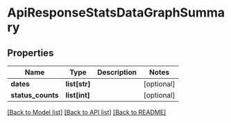 # ApiResponseStatsDataGraphSummary

## Properties
Name | Type | Description | Notes
------------ | ------------- | ------------- | -------------
**dates** | **list[str]** |  | [optional] 
**status_counts** | **list[int]** |  | [optional] 

[[Back to Model list]](../README.md#documentation-for-models) [[Back to API list]](../README.md#documentation-for-api-endpoints) [[Back to README]](../README.md)


